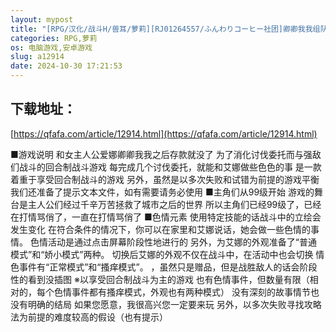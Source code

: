 ```yaml
---
layout: mypost
title: "[RPG/汉化/战斗H/兽耳/萝莉][RJ01264557/ふんわりコーヒー社团]卿卿我我组队战斗/いちゃいちゃタッグバトル[Ver1.0][PC+安卓/700M]"
categories: RPG,萝莉
os: 电脑游戏,安卓游戏
slug: a12914
date: 2024-10-30 17:21:53
---
```


## 下载地址：

[https://qfafa.com/article/12914.html](https://qfafa.com/article/12914.html)

■游戏说明
和女主人公爱娜卿卿我我之后存款就没了
为了消化讨伐委托而与强敌们战斗的回合制战斗游戏
每完成几个讨伐委托，就能和艾娜做些色色的事
是一款着重于享受回合制战斗的游戏
另外，虽然是以多次失败和试错为前提的游戏平衡
我们还准备了提示文本文件，如有需要请务必使用
■主角们从99级开始
游戏的舞台是主人公们经过千辛万苦拯救了城市之后的世界
所以主角们已经99级了，已经在打情骂俏了，一直在打情骂俏了
■色情元素
使用特定技能的话战斗中的立绘会发生变化
在符合条件的情况下，你可以在家里和艾娜说话，她会做一些色情的事情。
色情活动是通过点击屏幕阶段性地进行的
另外，为艾娜的外观准备了“普通模式”和“娇小模式”两种。
切换后艾娜的外观不仅在战斗中，在活动中也会切换
情色事件有“正常模式”和“搔痒模式”。
，虽然只是赠品，但是战胜敌人的话会阶段性的看到没插图
※以享受回合制战斗为主的游戏
也有色情事件，但数量有限（相对的，每个色情事件都有搔痒模式，外观也有两种模式）
没有深刻的故事情节也没有明确的结局
如果您愿意，我很高兴您一定要来玩
另外，以多次失败寻找攻略法为前提的难度较高的假设（也有提示）